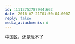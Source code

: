 ```yaml
---
id: 111137527879441662
date: 2016-07-21T03:50:04.000Z
reply: false
media_attachments: 0
---
```


中国区，还是玩不了

